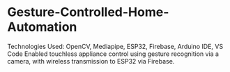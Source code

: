 # Gesture-Controlled-Home-Automation
Technologies Used: OpenCV, Mediapipe, ESP32, Firebase, Arduino IDE, VS Code 
Enabled touchless appliance control using gesture recognition via a camera, with wireless transmission to ESP32 via Firebase.
